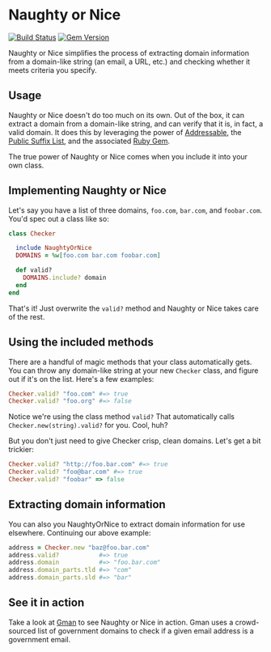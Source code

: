 # Naughty or Nice

[![Build Status](https://travis-ci.org/benbalter/naughty_or_nice.svg)](https://travis-ci.org/benbalter/naughty_or_nice) [![Gem Version](https://badge.fury.io/rb/naughty_or_nice.svg)](http://badge.fury.io/rb/naughty_or_nice)

Naughty or Nice simplifies the process of extracting domain information from a domain-like string (an email, a URL, etc.) and checking whether it meets criteria you specify.

## Usage

Naughty or Nice doesn't do too much on its own. Out of the box, it can extract a domain from a domain-like string, and can verify that it is, in fact, a valid domain. It does this by leveraging the power of [Addressable](https://github.com/sporkmonger/addressable), the [Public Suffix List](http://publicsuffix.org/), and the associated [Ruby Gem](https://github.com/weppos/publicsuffix-ruby).

The true power of Naughty or Nice comes when you include it into your own class.

## Implementing Naughty or Nice

Let's say you have a list of three domains, `foo.com`, `bar.com`, and `foobar.com`. You'd spec out a class like so:

```ruby
class Checker

  include NaughtyOrNice
  DOMAINS = %w[foo.com bar.com foobar.com]

  def valid?
    DOMAINS.include? domain
  end
end
```

That's it! Just overwrite the `valid?` method and Naughty or Nice takes care of the rest.

## Using the included methods

There are a handful of magic methods that your class automatically gets. You can throw any domain-like string at your new `Checker` class, and figure out if it's on the list. Here's a few examples:

```ruby
Checker.valid? "foo.com" #=> true
Checker.valid? "foo.org" #=> false
```

Notice we're using the class method `valid?` That automatically calls `Checker.new(string).valid?` for you. Cool, huh?

But you don't just need to give Checker crisp, clean domains. Let's get a bit trickier:

```ruby
Checker.valid? "http://foo.bar.com" #=> true
Checker.valid? "foo@bar.com" #=> true
Checker.valid? "foobar" => false
```

## Extracting domain information

You can also you NaughtyOrNice to extract domain information for use elsewhere. Continuing our above example:

```ruby
address = Checker.new "baz@foo.bar.com"
address.valid?           #=> true
address.domain           #=> "foo.bar.com"
address.domain_parts.tld #=> "com"
address.domain_parts.sld #=> "bar"
```

## See it in action

Take a look at [Gman](https://github.com/benbalter/gman) to see Naughty or Nice in action. Gman uses a crowd-sourced list of government domains to check if a given email address is a government email.
